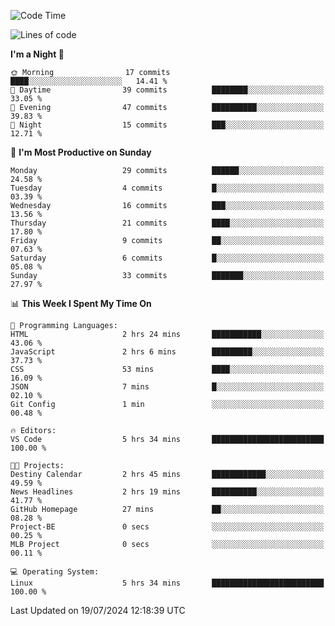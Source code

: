 <!--START_SECTION:waka-->
![Code Time](http://img.shields.io/badge/Code%20Time-198%20hrs%202%20mins-blue)

![Lines of code](https://img.shields.io/badge/From%20Hello%20World%20I%27ve%20Written-14.7%20thousand%20lines%20of%20code-blue)

**I'm a Night 🦉** 

```text
🌞 Morning                17 commits          ████░░░░░░░░░░░░░░░░░░░░░   14.41 % 
🌆 Daytime                39 commits          ████████░░░░░░░░░░░░░░░░░   33.05 % 
🌃 Evening                47 commits          ██████████░░░░░░░░░░░░░░░   39.83 % 
🌙 Night                  15 commits          ███░░░░░░░░░░░░░░░░░░░░░░   12.71 % 
```
📅 **I'm Most Productive on Sunday** 

```text
Monday                   29 commits          ██████░░░░░░░░░░░░░░░░░░░   24.58 % 
Tuesday                  4 commits           █░░░░░░░░░░░░░░░░░░░░░░░░   03.39 % 
Wednesday                16 commits          ███░░░░░░░░░░░░░░░░░░░░░░   13.56 % 
Thursday                 21 commits          ████░░░░░░░░░░░░░░░░░░░░░   17.80 % 
Friday                   9 commits           ██░░░░░░░░░░░░░░░░░░░░░░░   07.63 % 
Saturday                 6 commits           █░░░░░░░░░░░░░░░░░░░░░░░░   05.08 % 
Sunday                   33 commits          ███████░░░░░░░░░░░░░░░░░░   27.97 % 
```


📊 **This Week I Spent My Time On** 

```text
💬 Programming Languages: 
HTML                     2 hrs 24 mins       ███████████░░░░░░░░░░░░░░   43.06 % 
JavaScript               2 hrs 6 mins        █████████░░░░░░░░░░░░░░░░   37.73 % 
CSS                      53 mins             ████░░░░░░░░░░░░░░░░░░░░░   16.09 % 
JSON                     7 mins              █░░░░░░░░░░░░░░░░░░░░░░░░   02.10 % 
Git Config               1 min               ░░░░░░░░░░░░░░░░░░░░░░░░░   00.48 % 

🔥 Editors: 
VS Code                  5 hrs 34 mins       █████████████████████████   100.00 % 

🐱‍💻 Projects: 
Destiny Calendar         2 hrs 45 mins       ████████████░░░░░░░░░░░░░   49.59 % 
News Headlines           2 hrs 19 mins       ██████████░░░░░░░░░░░░░░░   41.77 % 
GitHub Homepage          27 mins             ██░░░░░░░░░░░░░░░░░░░░░░░   08.28 % 
Project-BE               0 secs              ░░░░░░░░░░░░░░░░░░░░░░░░░   00.25 % 
MLB Project              0 secs              ░░░░░░░░░░░░░░░░░░░░░░░░░   00.11 % 

💻 Operating System: 
Linux                    5 hrs 34 mins       █████████████████████████   100.00 % 
```


 Last Updated on 19/07/2024 12:18:39 UTC
<!--END_SECTION:waka-->
